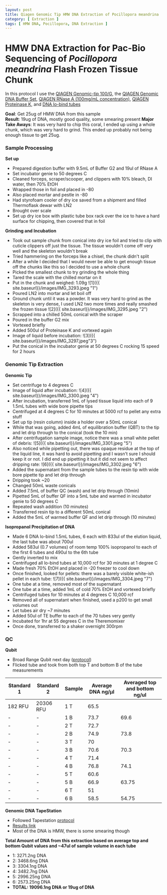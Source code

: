 ```yaml
---
layout: post
title: Qiagen Genomic Tip HMW DNA Extraction of Pocillopora meandrina
category: [ Extraction ]
tags: [ HMW DNA, Pocillopora, DNA Extraction ]
---
```


# HMW DNA Extraction for Pac-Bio Sequencing of _Pocillopora meandrina_ Flash Frozen Tissue Chunk

In this protocol I use the [QIAGEN Genomic-tip 100/G](https://www.qiagen.com/us/products/discovery-and-translational-research/dna-rna-purification/dna-purification/genomic-dna/qiagen-genomic-tip-100g/#orderinginformation), the [QIAGEN Genomic DNA Buffer Set](https://www.qiagen.com/us/products/discovery-and-translational-research/dna-rna-purification/dna-purification/genomic-dna/blood-and-cell-culture-dna-midi-kit/#orderinginformation), [QIAGEN RNase A (100mg/mL concentration)](https://www.qiagen.com/us/products/discovery-and-translational-research/lab-essentials/enzymes/rnase-a/?clear=true#orderinginformation), [QIAGEN Proteinase K](https://www.qiagen.com/us/products/discovery-and-translational-research/lab-essentials/enzymes/qiagen-proteinase-k/?clear=true#orderinginformation), and [DNA lo-bind tubes](https://online-shop.eppendorf.us/US-en/Laboratory-Consumables-44512/Tubes-44515/DNA-LoBind-Tubes-PF-56252.html)


**Goal**: Get 25ug of HMW DNA from this sample   
**Result**: 19ug of DNA, mostly good quality, some smearing present
**Major Take Aways**: It was very hard to chip this coral, I ended up using a whole chunk, which was very hard to grind. This ended up probably not being enough tissue to get 25ug.

### Sample Processing

**Set up**

- Prepared digestion buffer with 9.5mL of Buffer G2 and 19ul of RNase A
- Set incubator genie to 50 degrees C
- Cleaned forceps, scraper/scooper, and clippers with 10% bleach, DI water, then 70% EtOH
- Wrapped those in foil and placed in -80
- Also placed mortar and pestle in -80
- Had styrofoam cooler of dry ice saved from a shipment and filled Thermoflask dewar with LN2
- Brought over scale
- Set up dry ice box with plastic tube box rack over the ice to have a hard surface for chipping, then covered that in foil  

**Grinding and Incubation**

- Took out sample chunk from conical into dry ice foil and tried to clip with cuticle clippers off just the tissue. The tissue wouldn't come off very well and the skeleton wouldn't break
- Tried hammering on the forceps like a chisel, the chunk didn't split
- After a while I decided that I would never be able to get enough tissue off the chunks like this so I decided to use a whole chunk
- Picked the smallest chunk to try grinding the whole thing
- Tared the scale with the chilled mortar on it
- Put in the chunk and weighed: 1.09g
![1]({{ site.baseurl}}/images/IMG_3293.jpeg "1")
- Poured LN2 into mortar and let boil off
- Ground chunk until it was a powder. It was very hard to grind as the skeleton is very dense, I used LN2 two more times and really smashed the frozen tissue
![2]({{ site.baseurl}}/images/IMG_3295.jpeg "2")
- Scrapped into a chilled 50mL conical with the scraper
- Poured in the buffer G2 mix
- Vortexed briefly
- Added 500ul of Proteinase K and vortexed again
- Image of liquid before incubation:
![3]({{ site.baseurl}}/images/IMG_3297.jpeg"3")
- Put the conical in the incubator genie at 50 degrees C rocking 15 speed for 2 hours

### Genomic Tip Extraction

**Genomic Tip**

- Set centrifuge to 4 degrees C
- Image of liquid after incubation:
![4]({{ site.baseurl}}/images/IMG_3300.jpeg "4")
- After incubation, transferred 1mL of lysed tissue liquid into each of 9 1.5mL tubes with wide bore pipette tips
- Centrifuged at 4 degrees C for 10 minutes at 5000 rcf to pellet any extra stuff
- Set up tip (resin column) inside a holder over a 50mL conical
- While that was going, added 4mL of equilibration buffer (QBT) to the tip and let drip through to the conical (took the 10 min)
- After centrifugation sample image, notice there was a small white pellet of debris:
![5]({{ site.baseurl}}/images/IMG_3301.jpeg "5")
- Also noticed while pipetting out, there was opaque residue at the top of the liquid line, it was hard to avoid pipetting and I wasn't sure I should keep it or not. I did end up pipetting it but it did not seem to affect dripping rate:
![6]({{ site.baseurl}}/images/IMG_3302.jpeg "6")
- Added the supernatant from the sample tubes to the resin tip with  wide bore pipette tip and let drip through
- Dripping took ~20
- Changed 50mL waste conicals
- Added 7.5mL of buffer QC (wash) and let drip through (10min)
- Pipetted 5mL of buffer QF into a 5mL tube and warmed in incubator genie to 50 degrees C
- Repeated wash addition (10 minutes)
- Transferred resin tip to a different 50mL conical
- Added the 5mL of warmed buffer QF and let drip through (10 minutes)

**Isopropanol Precipitation of DNA**

- Made 6 DNA lo-bind 1.5mL tubes, 6 each with 833ul of the elution liquid, the last tube was about 700ul
- Added 583ul (0.7 volumes) of room temp 100% isopropanol to each of the first 6 tubes and 490ul to the 6th tube
- Gently inverted to mix
- Centrifuged all lo-bind tubes at 10,000 rcf for 30 minutes at 1 degree C
- Made fresh 70% EtOH and placed in -20 freezer to cool down
- Once finished, looked for pellets: there was a barely visible white-ish pellet in each tube:
![7]({{ site.baseurl}}/images/IMG_3304.jpeg "7")
- One tube at a time, removed most of the supernatant
- One tube at a time, added 1mL of cold 70% EtOH and vortexed briefly
- Centrifuged tubes for 10 minutes at 4 degrees C 10,000 rcf
- Removed all of supernatant when finished, used a p200 to get small volumes out
- Let tubes air dry ~7 minutes
- Added 50ul of TE buffer to each of the 70 tubes very gently
- Incubated for 1hr at 55 degrees C in the Theremomixer
- Once done, transferred to a shaker overnight 300rpm

### QC

**Qubit**

- Broad Range Qubit next day ([protocol](https://github.com/meschedl/PPP-Lab-Resources/blob/master/Protocols/Qubit-Assay-Protocol.md))
- Flicked tube and took from both top T and bottom B of the tube measurements

|Standard 1|Standard 2|Sample|Average DNA ng/µl| Averaged top and bottom ng/ul|
|---|----|----|----|---|
|182 RFU|20306 RFU|1 T|65.5||
|-|-|1 B|73.7|69.6|
|-|-|2 T|72.7||
|-|-|2 B|74.9|73.8|
|-|-|3 T|70||
|-|-|3 B|70.6|70.3|
|-|-|4 T|71.4||
|-|-|4 B|76.8|74.1|
|-|-|5 T|60.6||
|-|-|5 B|66.9|63.75|
|-|-|6 T|51||
|-|-|6 B|58.5|54.75|

**Genomic DNA TapeStation**

- Followed Tapestation [protocol](https://meschedl.github.io/MESPutnam_Open_Lab_Notebook/DNA-Tapestation/)
- [Results link](https://github.com/meschedl/MESPutnam_Open_Lab_Notebook/blob/master/tapestation_pdfs/2020-11-10%20-%2009.26.22.pdf)
- Most of the DNA is HMW, there is some smearing though

**Total Amount of DNA from this extraction based on average top and bottom Qubit values and ~47ul of sample volume in each tube**
- 1: 3271.2ng DNA
- 2: 3468.6ng DNA
- 3: 3304.1ng DNA
- 4: 3482.7ng DNA
- 5: 2996.25ng DNA
- 6: 2573.25ng DNA
- **TOTAL: 19096.1ng DNA or 19ug of DNA**
